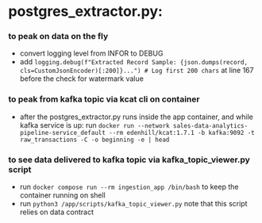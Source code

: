 # postgres_extractor.py:

### to peak on data on the fly
- convert logging level from INFOR to DEBUG
- add `logging.debug(f"Extracted Record Sample: {json.dumps(record, cls=CustomJsonEncoder)[:200]}...") # Log first 200 chars` at line 167 before the check for watermark value

### to peak from kafka topic via kcat cli on container
- after the postgres_extractor.py runs inside the app container, and while kafka service is up: 
  run `docker run --network sales-data-analytics-pipeline-service_default --rm edenhill/kcat:1.7.1 -b kafka:9092 -t raw_transactions -C -o beginning -e | head`

### to see data delivered to kafka topic via kafka_topic_viewer.py script 
- run `docker compose run --rm ingestion_app /bin/bash` to keep the container running on shell
- run `python3 /app/scripts/kafka_topic_viewer.py` note that this script relies on data contract